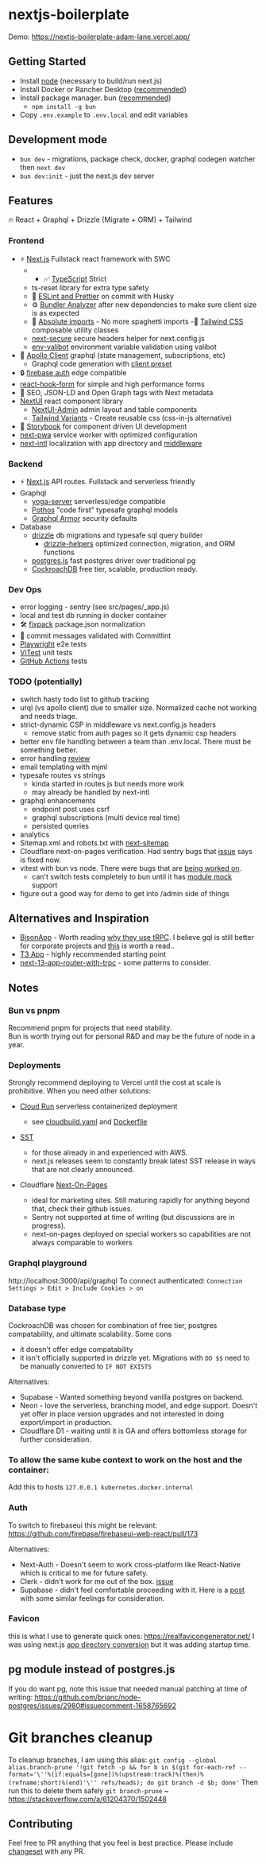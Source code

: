 # nextjs-boilerplate



Demo: https://nextjs-boilerplate-adam-lane.vercel.app/

## Getting Started

- Install [node](https://nodejs.org/en/download) (necessary to build/run next.js)
- Install Docker or Rancher Desktop ([recommended](https://codeengineered.com/blog/2022/docker-desktop-vs-rancher-desktop/))
- Install package manager. bun ([recommended](https://bun.sh/))
  - `npm install -g bun`
- Copy `.env.example` to `.env.local` and edit variables

## Development mode

- `bun dev` - migrations, package check, docker, graphql codegen watcher then `next dev`
- `bun dev:init` - just the next.js dev server

## Features

🔥 React + Graphql + Drizzle (Migrate + ORM) + Tailwind

### Frontend

- ⚡ [Next.js](https://nextjs.org) Fullstack react framework with SWC
  - - ✅ [TypeScript](https://nextjs.org/docs/app/building-your-application/configuring/typescript) Strict
  - ts-reset library for extra type safety
  - 📏 [ESLint and Prettier](https://nextjs.org/docs/pages/building-your-application/configuring/eslint#lint-staged) on commit with Husky
  - ⚙️ [Bundler Analyzer](https://www.npmjs.com/package/@next/bundle-analyzer) after new dependencies to make sure client size is as expected
  - 🎯 [Absolute imports](https://nextjs.org/docs/pages/building-your-application/configuring/absolute-imports-and-module-aliases) - No more spaghetti imports
    -💎 [Tailwind CSS](https://tailwindcss.com) composable utility classes
  - [next-secure](https://github.com/Enalmada/next-secure) secure headers helper for next.config.js
  - [env-valibot](https://github.com/Enalmada/env-valibot) environment variable validation using valibot
- 💖 [Apollo Client](https://www.apollographql.com/docs/react/) graphql (state management, subscriptions, etc)
  - Graphql code generation with [client preset](https://the-guild.dev/graphql/codegen/plugins/presets/preset-client)
- 🔒 [firebase auth](https://github.com/awinogrodzki/next-firebase-auth-edge) edge compatible
- [react-hook-form](https://react-hook-form.com/) for simple and high performance forms
- 🤖 SEO, JSON-LD and Open Graph tags with Next metadata
- [NextUI](https://nextui.org/) react component library
  - [NextUI-Admin](https://github.com/Enalmada/nextui-admin) admin layout and table components
  - [Tailwind Variants](https://www.tailwind-variants.org/) - Create reusable css (css-in-js alternative)
- 🎉 [Storybook](https://storybook.js.org/) for component driven UI development
- [next-pwa](https://github.com/DuCanhGH/next-pwa) service worker with optimized configuration
- [next-intl](https://next-intl-docs.vercel.app/) localization with app directory and [middleware](/src/middleware.ts)

### Backend

- ⚡ [Next.js](https://nextjs.org) API routes. Fullstack and serverless friendly
- Graphql
  - [yoga-server](https://the-guild.dev/graphql/yoga-server) serverless/edge compatible
  - [Pothos](https://pothos-graphql.dev/) "code first" typesafe graphql models
  - [Graphql Armor](https://escape.tech/graphql-armor/) security defaults
- Database
  - [drizzle](https://orm.drizzle.team/) db migrations and typesafe sql query builder
    - [drizzle-helpers](https://github.com/Enalmada/drizzle-helpers) optimized connection, migration, and ORM functions
  - [postgres.js](https://github.com/porsager/postgres) fast postgres driver over traditional pg
  - [CockroachDB](https://www.sprinkledata.com/blogs/cockroachdb-vs-postgresql-a-comprehensive-comparison) free tier, scalable, production ready.

### Dev Ops

- error logging - sentry (see src/pages/\_app.js)
- local and test db running in docker container
- 🛠️ ️[fixpack](https://github.com/henrikjoreteg/fixpack) package.json normalization
- 🚓 commit messages validated with Commitlint
- [Playwright](https://playwright.dev/) e2e tests
- [ViTest](https://vitest.dev/) unit tests
- [GitHub Actions](https://github.com/features/actions) tests

### TODO (potentially)

- switch hasty todo list to github tracking
- urql (vs apollo client) due to smaller size.  Normalized cache not working and needs triage.
- strict-dynamic CSP in middleware vs next.config.js headers
  - remove static from auth pages so it gets dynamic csp headers 
- better env file handling between a team than .env.local.  There must be something better.
- error handling [review](https://nextjs.org/docs/app/building-your-application/routing/error-handling)
- email templating with mjml
- typesafe routes vs strings 
  - kinda started in routes.js but needs more work 
  - may already be handled by next-intl
- graphql enhancements
  - endpoint post uses csrf
  - graphql subscriptions (multi device real time)
  - persisted queries
- analytics
- Sitemap.xml and robots.txt with [next-sitemap](https://github.com/iamvishnusankar/next-sitemap)
- Cloudflare next-on-pages verification.  Had sentry bugs that [issue](https://github.com/cloudflare/next-on-pages/issues/420) says is fixed now.
- vitest with bun vs node.  There were bugs that are [being worked on](https://github.com/oven-sh/bun/issues/4145#issuecomment-1725759116).
  - can't switch tests completely to bun until it has [module mock](https://github.com/oven-sh/bun/issues/5394) support
- figure out a good way for demo to get into /admin side of things 

## Alternatives and Inspiration

- [BisonApp](https://github.com/echobind/bisonapp) - Worth reading [why they use tRPC](https://echobind.com/post/why-we-ditched-graphql-for-trpc). I believe gql is still better for corporate projects and [this](https://wundergraph.com/blog/trpc_vs_graphql) is worth a read..
- [T3 App](https://create.t3.gg/) - highly recommended starting point
- [next-13-app-router-with-trpc](https://github.com/solaldunckel/next-13-app-router-with-trpc) - some patterns to consider.

## Notes

### Bun vs pnpm

Recommend pnpm for projects that need stability.  
Bun is worth trying out for personal R&D and may be the future of node in a year.

### Deployments

Strongly recommend deploying to Vercel until the cost at scale is prohibitive.
When you need other solutions:

- [Cloud Run](https://cloud.google.com/run) serverless containerized deployment

  - see [cloudbuild.yaml](/cloudbuild.yaml) and [Dockerfile](/Dockerfile)

- [SST](https://docs.sst.dev/start/nextjs)

  - for those already in and experienced with AWS.
  - next.js releases seem to constantly break latest SST release in ways that are not clearly announced.

- Cloudflare [Next-On-Pages](https://github.com/cloudflare/next-on-pages)
  - ideal for marketing sites. Still maturing rapidly for anything beyond that, check their github issues.
  - Sentry not supported at time of writing (but discussions are in progress).
  - next-on-pages deployed on special workers so capabilities are not always comparable to workers

### Graphql playground

http://localhost:3000/api/graphql
To connect authenticated: `Connection Settings > Edit > Include Cookies > on`

### Database type

CockroachDB was chosen for combination of free tier, postgres compatability, and ultimate scalability.
Some cons

- it doesn't offer edge compatability
- it isn't officially supported in drizzle yet. Migrations with `DO $$` need to be manually converted to `IF NOT EXISTS`

Alternatives:

- Supabase - Wanted something beyond vanilla postgres on backend.
- Neon - love the serverless, branching model, and edge support. Doesn't yet offer in place version upgrades and not interested in doing export/import in production.
- Cloudflare D1 - waiting until it is GA and offers bottomless storage for further consideration.

### To allow the same kube context to work on the host and the container:

Add this to hosts `127.0.0.1 kubernetes.docker.internal`

### Auth

To switch to firebaseui this might be relevant: https://github.com/firebase/firebaseui-web-react/pull/173

Alternatives:

- Next-Auth - Doesn't seem to work cross-platform like React-Native which is critical to me for future safety.
- Clerk - didn't work for me out of the box. [issue](https://github.com/clerkinc/clerk-next-app-router-starter/issues/4#issuecomment-1681753103)
- Supabase - didn't feel comfortable proceeding with it. Here is a [post](https://bombillazo.medium.com/why-i-cannot-fully-recommend-supabase-yet-f8e994201804) with some similar feelings for consideration.

### Favicon

this is what I use to generate quick ones: https://realfavicongenerator.net/
I was using next.js [app directory conversion](https://nextjs.org/docs/app/api-reference/file-conventions/metadata/app-icons) but it was adding startup time.

## pg module instead of postgres.js

If you do want pg, note this issue that needed manual patching at time of writing:
https://github.com/brianc/node-postgres/issues/2980#issuecomment-1658765692

# Git branches cleanup

To cleanup branches, I am using this alias:
`git config --global alias.branch-prune '!git fetch -p && for b in $(git for-each-ref --format='\''%(if:equals=[gone])%(upstream:track)%(then)%(refname:short)%(end)'\'' refs/heads); do git branch -d $b; done'`
Then run this to delete them safely
`git branch-prune`
~ https://stackoverflow.com/a/61204370/1502448

## Contributing

Feel free to PR anything that you feel is best practice. Please include [changeset](https://github.com/changesets/changesets) with any PR.
